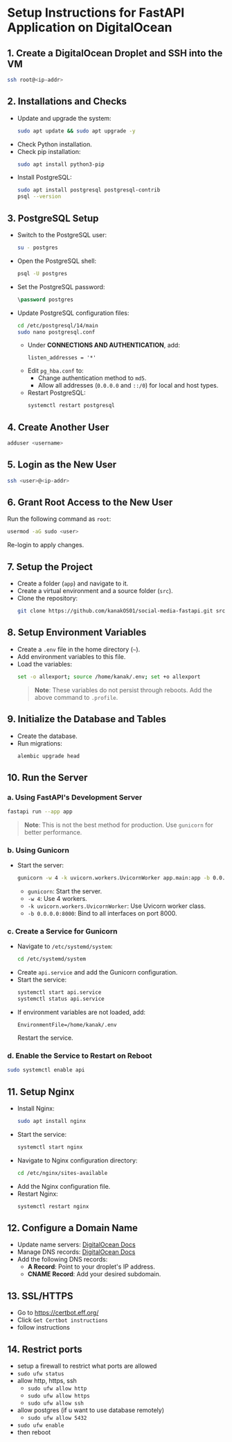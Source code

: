 # Setup Instructions for FastAPI Application on DigitalOcean

## 1. Create a DigitalOcean Droplet and SSH into the VM

```bash
ssh root@<ip-addr>
```

## 2. Installations and Checks

- Update and upgrade the system:
  ```bash
  sudo apt update && sudo apt upgrade -y
  ```
- Check Python installation.
- Check pip installation:
  ```bash
  sudo apt install python3-pip
  ```
- Install PostgreSQL:
  ```bash
  sudo apt install postgresql postgresql-contrib
  psql --version
  ```

## 3. PostgreSQL Setup

- Switch to the PostgreSQL user:
  ```bash
  su - postgres
  ```
- Open the PostgreSQL shell:
  ```bash
  psql -U postgres
  ```
- Set the PostgreSQL password:
  ```sql
  \password postgres
  ```
- Update PostgreSQL configuration files:
  ```bash
  cd /etc/postgresql/14/main
  sudo nano postgresql.conf
  ```
  - Under **CONNECTIONS AND AUTHENTICATION**, add:
    ```
    listen_addresses = '*'
    ```
  - Edit `pg_hba.conf` to:
    - Change authentication method to `md5`.
    - Allow all addresses (`0.0.0.0` and `::/0`) for local and host types.
  - Restart PostgreSQL:
    ```bash
    systemctl restart postgresql
    ```

## 4. Create Another User

```bash
adduser <username>
```

## 5. Login as the New User

```bash
ssh <user>@<ip-addr>
```

## 6. Grant Root Access to the New User

Run the following command as `root`:

```bash
usermod -aG sudo <user>
```

Re-login to apply changes.

## 7. Setup the Project

- Create a folder (`app`) and navigate to it.
- Create a virtual environment and a source folder (`src`).
- Clone the repository:
  ```bash
  git clone https://github.com/kanakOS01/social-media-fastapi.git src
  ```

## 8. Setup Environment Variables

- Create a `.env` file in the home directory (`~`).
- Add environment variables to this file.
- Load the variables:
  ```bash
  set -o allexport; source /home/kanak/.env; set +o allexport
  ```
  > **Note**: These variables do not persist through reboots. Add the above command to `.profile`.

## 9. Initialize the Database and Tables

- Create the database.
- Run migrations:
  ```bash
  alembic upgrade head
  ```

## 10. Run the Server

### a. Using FastAPI's Development Server

```bash
fastapi run --app app
```
> **Note**: This is not the best method for production. Use `gunicorn` for better performance.

### b. Using Gunicorn

- Start the server:
  ```bash
  gunicorn -w 4 -k uvicorn.workers.UvicornWorker app.main:app -b 0.0.0.0:8000
  ```
  - `gunicorn`: Start the server.
  - `-w 4`: Use 4 workers.
  - `-k uvicorn.workers.UvicornWorker`: Use Uvicorn worker class.
  - `-b 0.0.0.0:8000`: Bind to all interfaces on port 8000.

### c. Create a Service for Gunicorn

- Navigate to `/etc/systemd/system`:
  ```bash
  cd /etc/systemd/system
  ```
- Create `api.service` and add the Gunicorn configuration.
- Start the service:
  ```bash
  systemctl start api.service
  systemctl status api.service
  ```
- If environment variables are not loaded, add:
  ```
  EnvironmentFile=/home/kanak/.env
  ```
  Restart the service.

### d. Enable the Service to Restart on Reboot

```bash
sudo systemctl enable api
```

## 11. Setup Nginx

- Install Nginx:
  ```bash
  sudo apt install nginx
  ```
- Start the service:
  ```bash
  systemctl start nginx
  ```
- Navigate to Nginx configuration directory:
  ```bash
  cd /etc/nginx/sites-available
  ```
- Add the Nginx configuration file.
- Restart Nginx:
  ```bash
  systemctl restart nginx
  ```

## 12. Configure a Domain Name

- Update name servers: [DigitalOcean Docs](https://docs.digitalocean.com/products/networking/dns/getting-started/dns-registrars/)
- Manage DNS records: [DigitalOcean Docs](https://docs.digitalocean.com/products/networking/dns/how-to/manage-records/)
- Add the following DNS records:
  - **A Record**: Point to your droplet's IP address.
  - **CNAME Record**: Add your desired subdomain.

## 13. SSL/HTTPS
- Go to https://certbot.eff.org/
- Click `Get Certbot instructions`
- follow instructions

## 14. Restrict ports
- setup a firewall to restrict what ports are allowed
- `sudo ufw status`
- allow http, https, ssh
  - `sudo ufw allow http`
  - `sudo ufw allow https`
  - `sudo ufw allow ssh`
- allow postgres (if u want to use database remotely)
  - `sudo ufw allow 5432`
- `sudo ufw enable`
- then reboot

